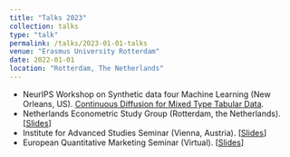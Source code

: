 ```yaml
---
title: "Talks 2023"
collection: talks
type: "talk"
permalink: /talks/2023-01-01-talks
venue: "Erasmus University Rotterdam"
date: 2022-01-01
location: "Rotterdam, The Netherlands"
---
```


* NeurIPS Workshop on Synthetic data four Machine Learning (New Orleans, US). [Continuous Diffusion for Mixed Type Tabular Data](https://openreview.net/forum?id=Rk5WoEETTU).
* Netherlands Econometric Study Group (Rotterdam, the Netherlands). [[Slides](url)]
* Institute for Advanced Studies Seminar (Vienna, Austria). [[Slides](url)]
* European Quantitative Marketing Seminar (Virtual). [[Slides](/files/EQMS.pdf)]
